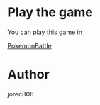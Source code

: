 # Play the game

You can play this game in

[PokemonBattle](https://jorec806.github.io/pokemonbattle/)

# Author

jorec806